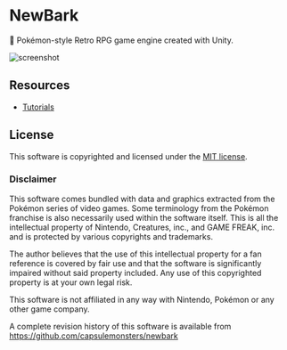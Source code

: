 # NewBark
🌳 Pokémon-style Retro RPG game engine created with Unity.

![screenshot](screenshot.png)


## Resources
- [Tutorials](https://www.youtube.com/playlist?list=PL0dOETTrhWWCuWcl2OjB3GfvrlfWEzx18)


## License

This software is copyrighted and licensed under the 
[MIT license](https://github.com/capsulemonsters/newbark/LICENSE).

### Disclaimer

This software comes bundled with data and graphics extracted from the
Pokémon series of video games. Some terminology from the Pokémon franchise is
also necessarily used within the software itself. This is all the intellectual
property of Nintendo, Creatures, inc., and GAME FREAK, inc. and is protected by
various copyrights and trademarks.

The author believes that the use of this intellectual property for a fan reference
is covered by fair use and that the software is significantly impaired without said
property included. Any use of this copyrighted property is at your own legal risk.

This software is not affiliated in any way with Nintendo,
Pokémon or any other game company.

A complete revision history of this software is available from
https://github.com/capsulemonsters/newbark

